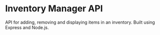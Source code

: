 # Inventory Manager API

API for adding, removing and displaying items in an inventory. Built using Express and Node.js.